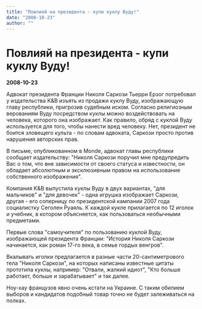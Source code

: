 ```yaml
---
title: "Повлияй на президента - купи куклу Вуду!"
date: "2008-10-23"
author: ""
---
```


# Повлияй на президента - купи куклу Вуду!

**2008-10-23** 

Адвокат президента Франции Николя Саркози Тьерри Ерзог потребовал у издательства K&B изъять из продажи куклу Вуду, изображающую главу республики, пригрозив судебным иском. Согласно религиозным верованиям Вуду посредством куклы можно воздействовать на человека, которого она изображает. Как правило, обряд с куклой Вуду используется для того, чтобы нанести вред человеку. Нет, президент не боится зловещего культа - по словам адвоката, Саркози просто против нарушения авторских прав.

В письме, опубликованном в Monde, адвокат главы республики сообщает издательству: "Николя Саркози поручил мне предупредить Вас о том, что вне зависимости от своего статуса и известности, он обладает абсолютным и эксклюзивным правом на использование собственного изображения".

Компания K&B выпустила куклы Вуду в двух вариантах, "для мальчиков" и "для девочек" - одна игрушка изображает Саркози, другая - его соперницу по президентской кампании 2007 года социалистку Сеголен Руаяль. К каждой кукле прилагается по 12 иголок и учебник, в котором объясняется, как пользоваться необычными предметами.

Первые слова "самоучителя" по пользованию куклой Вуду, изображающей президента Франции: "История Николя Саркози начинается, как роман 17-го века, в семье гордых венгров".

Вкалывать иголки предлагается в разные части 20-сантиметрового тела "Николя Саркози", на которых написаны известные цитаты прототипа куклы, например: "Отвали, жалкий идиот", "Кто больше работает, больше и зарабатывает" и так далее.

Ноу-хау французов явно очень кстати на Украине. С таким обилием выборов и кандидатов подобный товар точно не будет залеживаться на полках.